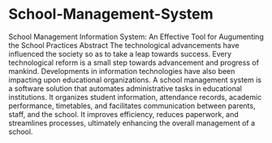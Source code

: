 # School-Management-System
School Management Information System: An Effective Tool for Augumenting the School Practices Abstract The technological advancements have influenced the society 
so as to take a leap towards success. Every technological reform is a small step towards advancement and progress of mankind. 
Developments in information technologies have also been impacting upon educational organizations. 
A school management system is a software solution that automates administrative tasks in educational institutions. It organizes student information, attendance records, academic performance, timetables, and facilitates communication between parents, staff, and the school. It improves efficiency, reduces paperwork, and streamlines processes, ultimately enhancing the overall management of a school.
